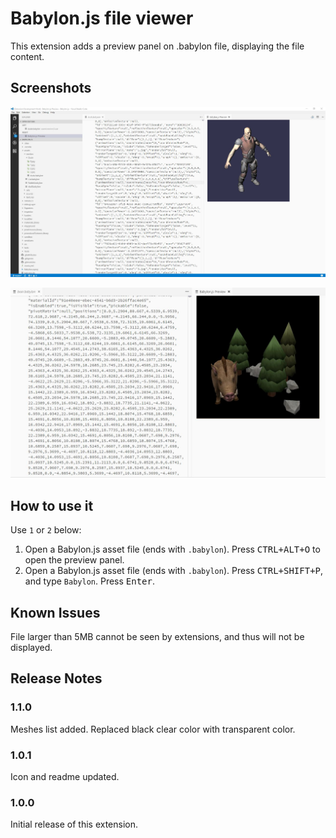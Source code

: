 # Babylon.js file viewer

This extension adds a preview panel on .babylon file, displaying the file content.

## Screenshots

![File viewer](images/screen1.jpg)

![File viewer](images/screen3.jpg)

## How to use it
Use `1` or `2` below:
1. Open a Babylon.js asset file (ends with `.babylon`). Press <kbd>CTRL+ALT+O</kbd> to open the preview panel.
2. Open a Babylon.js asset file (ends with `.babylon`). Press <kbd>CTRL+SHIFT+P</kbd>, and type `Babylon`. Press <kbd>Enter</kbd>.

## Known Issues

File larger than 5MB cannot be seen by extensions, and thus will not be displayed.

## Release Notes


### 1.1.0
Meshes list added. Replaced black clear color with transparent color.

### 1.0.1
Icon and readme updated.

### 1.0.0
Initial release of this extension.
